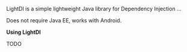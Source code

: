 LightDI is a simple lightweight Java library for Dependency Injection ...

Does not require Java EE, works with Android.

**Using LightDI**

TODO
